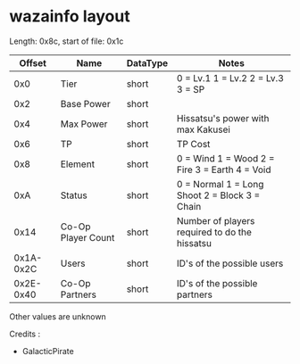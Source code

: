 # wazainfo layout
Length: 0x8c, start of file: 0x1c

| Offset | Name | DataType | Notes |
| --- | --- | --- | --- |
| 0x0 | Tier | short | 0 = Lv.1 1 = Lv.2 2 = Lv.3 3 = SP |
| 0x2 | Base Power | short |  |
| 0x4 | Max Power | short | Hissatsu's power with max Kakusei |
| 0x6 | TP | short | TP Cost |
| 0x8 | Element | short | 0 = Wind 1 = Wood 2 = Fire 3 = Earth 4 = Void |
| 0xA | Status | short | 0 = Normal 1 = Long Shoot 2 = Block 3 = Chain |
| 0x14 | Co-Op Player Count | short | Number of players required to do the hissatsu |
| 0x1A-0x2C | Users | short | ID's of the possible users |
| 0x2E-0x40 | Co-Op Partners | short | ID's of the possible partners |

Other values are unknown

Credits :
- GalacticPirate
